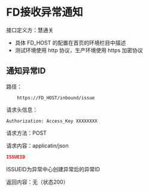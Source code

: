 # FD接收异常通知

接口定义方：慧通关

- 具体 FD_HOST 的配置在首页的环境栏目中描述
- 测试环境使用 http 协议，生产环境使用 https 加密协议

## 通知异常ID

路径：

```
    https://FD_HOST/inbound/issue
```

请求头信息：

```
Authorization: Access_Key XXXXXXXX
```

请求方法：POST

请求内容：applicatin/json

```json
ISSUEID
```

ISSUEID为异常中心创建异常后的异常ID

返回内容：无（状态200）

